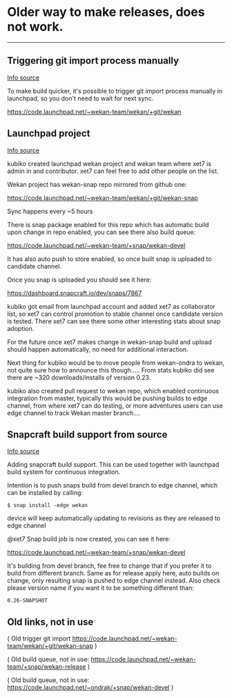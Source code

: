 # Older way to make releases, does not work.

***


## Triggering git import process manually

[Info source](https://github.com/wekan/wekan-snap/issues/2#issuecomment-311324364)

To make build quicker, it's possible to trigger git import process manually in launchpad, so you don't need to wait for next sync.

https://code.launchpad.net/~wekan-team/wekan/+git/wekan



## Launchpad project

[Info source](https://github.com/wekan/wekan-snap/pull/3#issuecomment-310764751)

kubiko created launchpad wekan project and wekan team where xet7 is admin in and contributor. xet7 can feel free to add other people on the list.

Wekan project has wekan-snap repo mirrored from github one:

https://code.launchpad.net/~wekan-team/wekan/+git/wekan-snap

Sync happens every ~5 hours

There is snap package enabled for this repo which has automatic build upon change in repo enabled, you can see there also build queue:

https://code.launchpad.net/~wekan-team/+snap/wekan-devel

It has also auto push to store enabled, so once built snap is uploaded to candidate channel.

Once you snap is uploaded you should see it here:

https://dashboard.snapcraft.io/dev/snaps/7867

kubiko got email from launchpad account and added xet7 as collaborator list, so xet7 can control promotion to stable channel once candidate version is tested. There xet7 can see there some other interesting stats about snap adoption.

For the future once xet7 makes change in wekan-snap build and upload should happen automatically, no need for additional interaction.

Next thing for kubiko would be to move people from wekan-ondra to wekan, not quite sure how to announce this though….. From stats kubiko did see there are ~320 downloads/installs of version 0.23.

kubiko also created pull request to wekan repo, which enabled continuous integration from master, typically this would be pushing builds to edge channel, from where xet7 can do testing, or more adventures users can use edge channel to track Wekan master branch….

## Snapcraft build support from source

[Info source](https://github.com/wekan/wekan/pull/1091)

Adding snapcraft build support. This can be used together with launchpad build system for continuous integration.

Intention is to push snaps build from devel branch to edge channel, which can be installed by calling:

```
$ snap install -edge wekan
```

device will keep automatically updating to revisions as they are released to edge channel

@xet7 Snap build job is now created, you can see it here:

https://code.launchpad.net/~wekan-team/+snap/wekan-devel

It's building from devel branch, fee free to change that if you prefer it to build from different branch.
Same as for release apply here, auto builds on change, only resulting snap is pushed to edge channel instead.
Also check please version name if you want it to be something different than:

```
0.26-SNAPSHOT
```

## Old links, not in use

( Old trigger git import https://code.launchpad.net/~wekan-team/wekan/+git/wekan-snap )

( Old build queue, not in use: https://code.launchpad.net/~wekan-team/+snap/wekan-release )

( Old build queue, not in use: https://code.launchpad.net/~ondrak/+snap/wekan-devel )